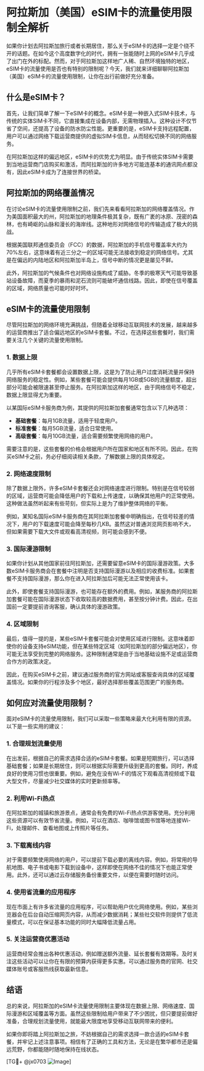 # 阿拉斯加（美国）eSIM卡的流量使用限制全解析

如果你计划去阿拉斯加旅行或者长期居住，那么关于eSIM卡的选择一定是个绕不开的话题。在如今这个高度数字化的时代，拥有一张能随时上网的eSIM卡几乎成了出门在外的标配。然而，对于阿拉斯加这样地广人稀、自然环境独特的地区，eSIM卡的流量使用是否也有特别的限制呢？今天，我们就来详细聊聊阿拉斯加（美国）eSIM卡的流量使用限制，让你在出行前做好充分准备。

## 什么是eSIM卡？

首先，让我们简单了解一下eSIM卡的概念。eSIM卡是一种嵌入式SIM卡技术，与传统的实体SIM卡不同，它直接集成在设备内部，无需物理插入。这种设计不仅节省了空间，还提高了设备的防水防尘性能。更重要的是，eSIM卡支持远程配置，用户可以通过网络下载运营商提供的虚拟SIM卡信息，从而轻松切换不同的网络服务。

在阿拉斯加这样的偏远地区，eSIM卡的优势尤为明显。由于传统实体SIM卡需要到当地运营商门店购买和激活，而阿拉斯加的许多地方可能连基本的通讯网点都没有，因此eSIM卡成为了连接世界的桥梁。

## 阿拉斯加的网络覆盖情况

在讨论eSIM卡的流量使用限制之前，我们先来看看阿拉斯加的网络覆盖情况。作为美国面积最大的州，阿拉斯加的地理条件极其复杂，既有广袤的冰原、茂密的森林，也有崎岖的山脉和漫长的海岸线。这种地形对网络信号的传输造成了极大的挑战。

根据美国联邦通信委员会（FCC）的数据，阿拉斯加的手机信号覆盖率大约为70%左右，这意味着有近三分之一的区域可能无法接收到稳定的网络信号。尤其是在偏远的内陆地区和阿拉斯加半岛上，信号中断的情况更是屡见不鲜。

此外，阿拉斯加的气候条件也对网络设施构成了威胁。冬季的极寒天气可能导致基站设备故障，而夏季的暴雨和泥石流则可能破坏通信线路。因此，即使在信号覆盖的区域，网络质量也可能时好时坏。

## eSIM卡的流量使用限制

尽管阿拉斯加的网络环境充满挑战，但随着全球移动互联网技术的发展，越来越多的运营商推出了适合偏远地区的eSIM卡套餐。不过，在选择这些套餐时，我们需要关注几个关键的流量使用限制。

### 1. 数据上限

几乎所有eSIM卡套餐都会设置数据上限，这是为了防止用户过度消耗流量并保持网络服务的稳定性。例如，某些套餐可能会提供每月1GB或5GB的流量额度，超出部分可能会被限速甚至停止服务。在阿拉斯加这样的地区，由于网络信号不稳定，数据上限显得尤为重要。

以某国际eSIM卡服务商为例，其提供的阿拉斯加套餐通常包含以下几种选项：

- **基础套餐**：每月1GB流量，适用于轻度用户。
- **标准套餐**：每月5GB流量，适合日常使用。
- **高级套餐**：每月10GB流量，适合需要频繁使用网络的用户。

需要注意的是，这些套餐的价格会根据用户所在国家和地区有所不同。因此，在购买eSIM卡之前，务必仔细阅读相关条款，了解数据上限的具体规定。

### 2. 网络速度限制

除了数据上限外，许多eSIM卡套餐还会对网络速度进行限制。特别是在信号较弱的区域，运营商可能会降低用户的下载和上传速度，以确保其他用户的正常使用。这种做法虽然听起来有些苛刻，但实际上是为了维护整体网络的平衡。

例如，某知名国际eSIM卡服务商在其阿拉斯加套餐中明确指出，在信号较差的情况下，用户的下载速度可能会降至每秒几KB。虽然这对普通浏览网页影响不大，但如果需要下载大文件或观看高清视频，则可能会感到不便。

### 3. 国际漫游限制

如果你计划从其他国家前往阿拉斯加，还需要留意eSIM卡的国际漫游政策。大多数eSIM卡服务商会在套餐中注明是否支持国际漫游以及相应的收费标准。如果套餐不支持国际漫游，那么你在进入阿拉斯加后可能无法正常使用该卡。

此外，即使套餐支持国际漫游，也可能存在额外的费用。例如，某服务商的阿拉斯加套餐可能在国际漫游状态下收取较高的数据费用，甚至按分钟计费。因此，在出国前一定要提前咨询客服，确认具体的漫游政策。

### 4. 区域限制

最后，值得一提的是，某些eSIM卡套餐可能会对使用区域进行限制。这意味着即使你的设备支持eSIM功能，但在某些特定区域（如阿拉斯加的部分偏远地区），你可能无法享受到完整的网络服务。这种限制通常是由于当地基础设施不足或运营商合作方的政策决定。

因此，在购买eSIM卡之前，建议通过服务商的官方网站或客服查询具体的区域覆盖情况。如果你的行程涉及多个地区，最好选择那些覆盖范围更广的服务商。

## 如何应对流量使用限制？

面对eSIM卡的流量使用限制，我们可以采取一些策略来最大化利用有限的资源。以下是一些实用的建议：

### 1. 合理规划流量使用

在出发前，根据自己的需求选择合适的eSIM卡套餐。如果是短期旅行，可以选择基础套餐；如果是长期居住，则可以根据实际需要升级到更高的套餐。同时，养成良好的使用习惯也很重要。例如，避免在没有Wi-Fi的情况下观看高清视频或下载大型文件，尽量减少社交媒体的实时更新频率等。

### 2. 利用Wi-Fi热点

在阿拉斯加的城镇和旅游景点，通常会有免费的Wi-Fi热点供游客使用。充分利用这些资源可以有效节省流量。例如，可以在酒店、咖啡馆或图书馆等地连接Wi-Fi，处理邮件、查看地图或上传照片等任务。

### 3. 下载离线内容

对于需要频繁使用网络的用户，可以提前下载必要的离线内容。例如，将常用的导航地图、电子书或电影下载到设备中，这样即使在网络不佳的情况下也能正常使用。此外，还可以通过云存储服务备份重要文件，以便在需要时随时访问。

### 4. 使用省流量的应用程序

现在市面上有许多省流量的应用程序，可以帮助用户优化网络使用。例如，某些浏览器会在后台自动压缩网页内容，从而减少数据消耗；某些社交软件则提供了低流量模式，可以在保证基本功能的同时大幅降低流量占用。

### 5. 关注运营商优惠活动

运营商经常会推出各种优惠活动，例如赠送额外流量、延长套餐有效期等。及时关注这些活动可以让你在有限的预算内获得更多实惠。可以通过服务商的官网、社交媒体账号或客服热线获取最新信息。

## 结语

总的来说，阿拉斯加的eSIM卡流量使用限制主要体现在数据上限、网络速度、国际漫游和区域覆盖等方面。虽然这些限制给用户带来了不少困扰，但只要提前做好准备，合理规划流量使用，就能最大限度地享受移动互联网带来的便利。

如果你即将踏上阿拉斯加之旅，不妨根据自己的需求选择一款合适的eSIM卡套餐，并牢记上述注意事项。相信有了正确的工具和方法，无论是在繁华都市还是偏远荒野，你都能随时随地保持在线状态。

[TG💪+ @jx0703 ![Image](https://github.com/user-attachments/assets/dbca1d08-cadb-493c-b0ec-ad6f7a83f270)]